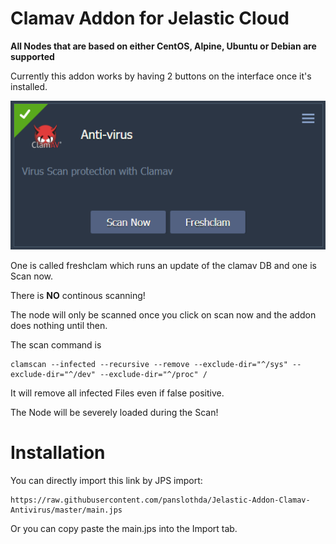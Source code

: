 # Clamav Addon for Jelastic Cloud

**All Nodes that are based on either CentOS, Alpine, Ubuntu or Debian are supported**

Currently this addon works by having 2 buttons on the interface once it's installed.

![Interface](images/interface.png?raw=true)

One is called freshclam which runs an update of the clamav DB and one is Scan now.

There is **NO** continous scanning!

The node will only be scanned once you click on scan now and the addon does nothing until then.

The scan command is  
```
clamscan --infected --recursive --remove --exclude-dir="^/sys" --exclude-dir="^/dev" --exclude-dir="^/proc" /
```

It will remove all infected Files even if false positive.

The Node will be severely loaded during the Scan!



# Installation

You can directly import this link by JPS import:
```
https://raw.githubusercontent.com/panslothda/Jelastic-Addon-Clamav-Antivirus/master/main.jps
```

Or you can copy paste the main.jps into the Import tab.

